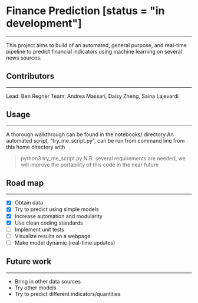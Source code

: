 # Finance Prediction [status = "in development"]
----
This project aims to build of an automated, general purpose, and real-time pipeline to predict financial indicators using machine learning on several news sources.

## Contributors
---
Lead: Ben Regner 
Team: Andrea Massari, Daisy Zheng, Saina Lajevardi

## Usage
---
A thorough walkthrough can be found in the notebooks/ directory
An automated script, "try_me_script.py", can be run from command line from this home directory with 
> python3 try_me_script.py
N.B. several requirements are needed, we will improve the portability of this code in the near future

## Road map
---
- [x] Obtain data
- [x] Try to predict using simple models
- [x] Increase automation and modularity
- [x] Use clean coding standards
- [ ] Implement unit tests
- [ ] Visualize results on a webpage
- [ ] Make model dynamic (real-time updates)

## Future work
---
- Bring in other data sources
- Try other models
- Try to predict different indicators/quantities


